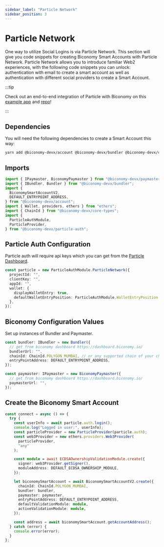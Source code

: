 ```yaml
---
sidebar_label: "Particle Network"
sidebar_position: 3
---
```


# Particle Network

One way to utilize Social Logins is via Particle Network. This section will give you code snippets for creating Biconomy Smart Accounts with Particle Network. Particle Network allows you to introduce familiar Web2 experiences, with the following code snippets you can unlock: authentication with email to create a smart account as well as authentication with different social providers to create a Smart Account.

:::tip

Check out an end-to-end integration of Particle with Biconomy on this [example app](https://aaparticle.vercel.app/) and [repo](https://github.com/bcnmy/biconomy_particle_example)!

:::

## Dependencies

You will need the following dependencies to create a Smart Account this way:

```bash
yarn add @biconomy-devx/account @biconomy-devx/bundler @biconomy-devx/common @biconomy-devx/core-types @biconomy-devx/modules @biconomy-devx/paymaster @biconomy-devx/particle-auth ethers@5.7.2
```

## Imports

```typescript
import { IPaymaster, BiconomyPaymaster } from "@biconomy-devx/paymaster";
import { IBundler, Bundler } from "@biconomy-devx/bundler";
import {
  BiconomySmartAccountV2,
  DEFAULT_ENTRYPOINT_ADDRESS,
} from "@biconomy-devx/account";
import { Wallet, providers, ethers } from "ethers";
import { ChainId } from "@biconomy-devx/core-types";
import {
  ParticleAuthModule,
  ParticleProvider,
} from "@biconomy-devx/particle-auth";
```

## Particle Auth Configuration

Particle auth will require api keys which you can get from the [Particle Dashboard](https://docs.particle.network/getting-started/dashboard).

```typescript
const particle = new ParticleAuthModule.ParticleNetwork({
  projectId: "",
  clientKey: "",
  appId: "",
  wallet: {
    displayWalletEntry: true,
    defaultWalletEntryPosition: ParticleAuthModule.WalletEntryPosition.BR,
  },
});
```

## Biconomy Configuration Values

Set up instances of Bundler and Paymaster.

```typescript
const bundler: IBundler = new Bundler({
  // get from biconomy dashboard https://dashboard.biconomy.io/
  bundlerUrl: "",
  chainId: ChainId.POLYGON_MUMBAI, // or any supported chain of your choice
  entryPointAddress: DEFAULT_ENTRYPOINT_ADDRESS,
});

const paymaster: IPaymaster = new BiconomyPaymaster({
  // get from biconomy dashboard https://dashboard.biconomy.io/
  paymasterUrl: "",
});
```

## Create the Biconomy Smart Account

```typescript
const connect = async () => {
  try {
    const userInfo = await particle.auth.login();
    console.log("Logged in user:", userInfo);
    const particleProvider = new ParticleProvider(particle.auth);
    const web3Provider = new ethers.providers.Web3Provider(
      particleProvider,
      "any"
    );

    const module = await ECDSAOwnershipValidationModule.create({
      signer: web3Provider.getSigner(),
      moduleAddress: DEFAULT_ECDSA_OWNERSHIP_MODULE,
    });

    let biconomySmartAccount = await BiconomySmartAccountV2.create({
      chainId: ChainId.POLYGON_MUMBAI,
      bundler: bundler,
      paymaster: paymaster,
      entryPointAddress: DEFAULT_ENTRYPOINT_ADDRESS,
      defaultValidationModule: module,
      activeValidationModule: module,
    });

    const address = await biconomySmartAccount.getAccountAddress();
  } catch (error) {
    console.error(error);
  }
};
```

